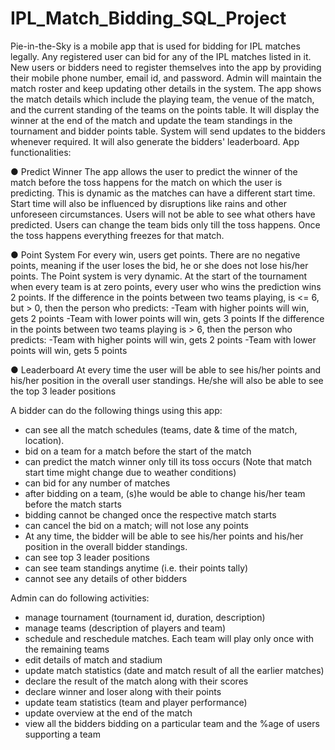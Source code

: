 # IPL_Match_Bidding_SQL_Project

Pie-in-the-Sky is a mobile app that is used for bidding for IPL matches legally. Any registered user can bid for any of the IPL matches listed in it. New users or bidders need to register themselves into the app by providing their mobile phone number, email id, and password. Admin will maintain the match roster and keep updating other details in the system.
The app shows the match details which include the playing team, the venue of the match, and the current standing of the teams on the points table. It will display the winner at the end of the match and update the team standings in the tournament and bidder points table. System will send updates to the bidders whenever required. It will also generate the bidders' leaderboard.
App functionalities:

● Predict Winner
The app allows the user to predict the winner of the match before the toss happens for the match on which the user is predicting. This is dynamic as the matches can have a different start time. Start time will also be influenced by disruptions like rains and other unforeseen circumstances. Users will not be able to see what others have predicted. Users can change the team bids only till the toss happens. Once the toss happens everything freezes for that match.

● Point System
For every win, users get points. There are no negative points, meaning if the user loses the bid, he or she does not lose his/her points. The Point system is very dynamic. 
At the start of the tournament when every team is at zero points, every user who wins the prediction wins 2 points.
If the difference in the points between two teams playing, is <= 6, but > 0, then the person who predicts: 
-Team with higher points will win, gets 2 points 
-Team with lower points will win, gets 3 points
If the difference in the points between two teams playing is > 6, then the person who predicts: 
-Team with higher points will win, gets 2 points 
-Team with lower points will win, gets 5 points

● Leaderboard
At every time the user will be able to see his/her points and his/her position in the overall user standings. He/she will also be able to see the top 3 leader positions

A bidder can do the following things using this app:
- can see all the match schedules (teams, date & time of the match, location). 
- bid on a team for a match before the start of the match 
- can predict the match winner only till its toss occurs (Note that match start time might change due to weather conditions)
- can bid for any number of matches
- after bidding on a team, (s)he would be able to change his/her team before the match starts
- bidding cannot be changed once the respective match starts
- can cancel the bid on a match; will not lose any points
- At any time, the bidder will be able to see his/her points and his/her position in the overall bidder standings. 
- can see top 3 leader positions
- can see team standings anytime (i.e. their points tally)
- cannot see any details of other bidders

Admin can do following activities:
- manage tournament (tournament id, duration, description)
- manage teams (description of players and team)
- schedule and reschedule matches. Each team will play only once with the remaining teams
- edit details of match and stadium
- update match statistics (date and match result of all the earlier matches)
- declare the result of the match along with their scores
- declare winner and loser along with their points
- update team statistics (team and player performance)
- update overview at the end of the match
- view all the bidders bidding on a particular team and the %age of users supporting a team
